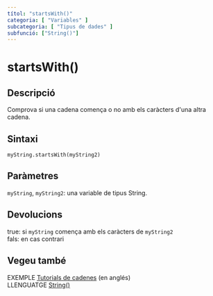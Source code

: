 ```yaml
---
títol: "startsWith()"
categoria: [ "Variables" ]
subcategoria: [ "Tipus de dades" ]
subfunció: ["String()"]
---
```


# startsWith()

## Descripció

Comprova si una cadena comença o no amb els caràcters d'una altra cadena.

## Sintaxi

`myString.startsWith(myString2)`

## Paràmetres

`myString`, `myString2`: una variable de tipus String.

## Devolucions

true: si `myString` comença amb els caràcters de `myString2`  
fals: en cas contrari

## Vegeu també

EXEMPLE [Tutorials de cadenes](https://www.arduino.cc/en/Tutorial/BuiltInExamples#strings) (en anglés)  
LLENGUATGE [String()](../String().md)
